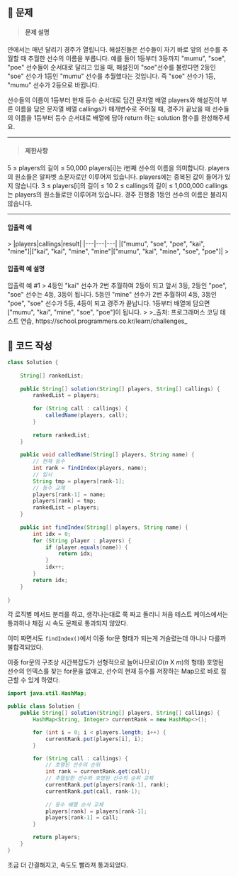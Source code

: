 ## 🚩 문제

><h4>문제 설명</h4>
얀에서는 매년 달리기 경주가 열립니다. 해설진들은 선수들이 자기 바로 앞의 선수를 추월할 때 추월한 선수의 이름을 부릅니다. 예를 들어 1등부터 3등까지 "mumu", "soe", "poe" 선수들이 순서대로 달리고 있을 때, 해설진이 "soe"선수를 불렀다면 2등인 "soe" 선수가 1등인 "mumu" 선수를 추월했다는 것입니다. 즉 "soe" 선수가 1등, "mumu" 선수가 2등으로 바뀝니다.
>
선수들의 이름이 1등부터 현재 등수 순서대로 담긴 문자열 배열 players와 해설진이 부른 이름을 담은 문자열 배열 callings가 매개변수로 주어질 때, 경주가 끝났을 때 선수들의 이름을 1등부터 등수 순서대로 배열에 담아 return 하는 solution 함수를 완성해주세요.
>
---
> <h4>제한사항</h4>
5 ≤ players의 길이 ≤ 50,000
players[i]는 i번째 선수의 이름을 의미합니다.
players의 원소들은 알파벳 소문자로만 이루어져 있습니다.
players에는 중복된 값이 들어가 있지 않습니다.
3 ≤ players[i]의 길이 ≤ 10
2 ≤ callings의 길이 ≤ 1,000,000
callings는 players의 원소들로만 이루어져 있습니다.
경주 진행중 1등인 선수의 이름은 불리지 않습니다.
>
----
<h4>입출력 예</h4>
>
|players|callings|result|
|---|---|---|
|["mumu", "soe", "poe", "kai", "mine"]|["kai", "kai", "mine", "mine"|["mumu", "kai", "mine", "soe", "poe"]|
>
<h4>입출력 예 설명</h4>
입출력 예 #1
>
4등인 "kai" 선수가 2번 추월하여 2등이 되고 앞서 3등, 2등인 "poe", "soe" 선수는 4등, 3등이 됩니다. 5등인 "mine" 선수가 2번 추월하여 4등, 3등인 "poe", "soe" 선수가 5등, 4등이 되고 경주가 끝납니다. 1등부터 배열에 담으면 ["mumu", "kai", "mine", "soe", "poe"]이 됩니다.
>
>_출처: 프로그래머스 코딩 테스트 연습, https://school.programmers.co.kr/learn/challenges_


## 📝 코드 작성

```java
class Solution {
    
    String[] rankedList;
    
    public String[] solution(String[] players, String[] callings) {
        rankedList = players;
        
        for (String call : callings) {
            calledName(players, call);
        }
        
        return rankedList;
    }
    
    public void calledName(String[] players, String name) {
        // 현재 등수
        int rank = findIndex(players, name);
        // 임시
        String tmp = players[rank-1];
        // 등수 교체
        players[rank-1] = name;
        players[rank] = tmp;
        rankedList = players;
    }
    
    public int findIndex(String[] players, String name) {
        int idx = 0;
        for (String player : players) {
            if (player.equals(name)) {
                return idx;
            }
            idx++;
        }
        return idx;
    }
    
}
```

각 로직별 메서드 분리를 하고, 생각나는대로 쭉 짜고 돌리니
처음 테스트 케이스에서는 통과하나 채점 시 속도 문제로 통과되지 않았다.

이미 짜면서도 `findIndex()`에서 이중 for문 형태가 되는게 거슬렸는데
아니나 다를까 불합격되었다.

이중 for문의 구조상 시간복잡도가 선형적으로 늘어나므로($O$($n$ X $m$)의 형태)
호명된 선수의 인덱스를 찾는 for문을 없애고, 선수의 현재 등수를 저장하는 Map으로 바로 접근할 수 있게 하였다.


```java
import java.util.HashMap;

public class Solution {
    public String[] solution(String[] players, String[] callings) {
        HashMap<String, Integer> currentRank = new HashMap<>();

        for (int i = 0; i < players.length; i++) {
            currentRank.put(players[i], i);
        }

        for (String call : callings) {
            // 호명된 선수의 순위
            int rank = currentRank.get(call);
            // 추월당한 선수와 호명된 선수의 순위 교체
            currentRank.put(players[rank-1], rank);
            currentRank.put(call, rank-1);
            
            // 등수 배열 순서 교체
            players[rank] = players[rank-1];
            players[rank-1] = call;
        }

        return players;
    }
}
```

조금 더 간결해지고, 속도도 빨라져 통과되었다.

